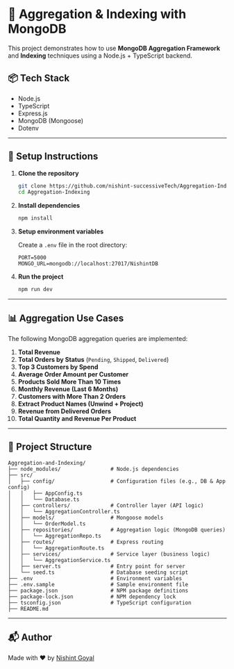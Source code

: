 
# 🧮 Aggregation & Indexing with MongoDB

This project demonstrates how to use **MongoDB Aggregation Framework** and **Indexing** techniques using a Node.js + TypeScript backend.

## 📦 Tech Stack

- Node.js
- TypeScript
- Express.js
- MongoDB (Mongoose)
- Dotenv

---

## 🚀 Setup Instructions

1. **Clone the repository**
   ```bash
   git clone https://github.com/nishint-successiveTech/Aggregation-Indexing.git
   cd Aggregation-Indexing
   ```

2. **Install dependencies**
   ```bash
   npm install
   ```

3. **Setup environment variables**

   Create a `.env` file in the root directory:

   ```
   PORT=5000
   MONGO_URL=mongodb://localhost:27017/NishintDB
   ```

4. **Run the project**
   ```bash
   npm run dev
   ```

---

## 📊 Aggregation Use Cases

The following MongoDB aggregation queries are implemented:

1. **Total Revenue**
2. **Total Orders by Status** (`Pending`, `Shipped`, `Delivered`)
3. **Top 3 Customers by Spend**
4. **Average Order Amount per Customer**
5. **Products Sold More Than 10 Times**
6. **Monthly Revenue (Last 6 Months)**
7. **Customers with More Than 2 Orders**
8. **Extract Product Names (Unwind + Project)**
9. **Revenue from Delivered Orders**
10. **Total Quantity and Revenue Per Product**

---

## 📁 Project Structure

```
Aggregation-and-Indexing/
├── node_modules/                # Node.js dependencies
├── src/
│   ├── config/                  # Configuration files (e.g., DB & App config)
│   │   ├── AppConfig.ts
│   │   └── Database.ts
│   ├── controllers/             # Controller layer (API logic)
│   │   └── AggregationController.ts
│   ├── models/                  # Mongoose models
│   │   └── OrderModel.ts
│   ├── repositories/            # Aggregation logic (MongoDB queries)
│   │   └── AggregationRepo.ts
│   ├── routes/                  # Express routing
│   │   └── AggregationRoute.ts
│   ├── services/                # Service layer (business logic)
│   │   └── AggregationService.ts
│   ├── server.ts                # Entry point for server
│   └── seed.ts                  # Database seeding script
├── .env                         # Environment variables
├── .env.sample                  # Sample environment file
├── package.json                 # NPM package definitions
├── package-lock.json            # NPM dependency lock
├── tsconfig.json                # TypeScript configuration
├── README.md
```

---

## 📬 Author

Made with ❤️ by [Nishint Goyal](https://github.com/nishint-successiveTech)
